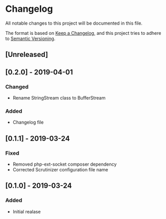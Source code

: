 # Changelog
All notable changes to this project will be documented in this file.

The format is based on [Keep a Changelog](https://keepachangelog.com/en/1.0.0/),
and this project tries to adhere to [Semantic Versioning](https://semver.org/spec/v2.0.0.html).

## [Unreleased]

## [0.2.0] - 2019-04-01
### Changed
 - Rename StringStream class to BufferStream

### Added
 - Changelog file

## [0.1.1] - 2019-03-24
### Fixed
 - Removed php-ext-socket composer dependency
 - Corrected Scrutinizer configuration file name

## [0.1.0] - 2019-03-24
### Added
 - Initial realase